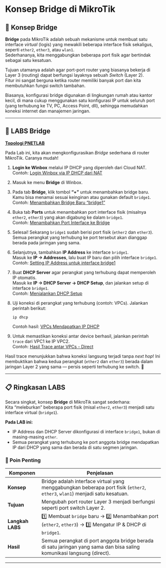 # Konsep Bridge di MikroTik

## 🧠 Konsep Bridge

**Bridge** pada MikroTik adalah sebuah mekanisme untuk membuat satu interface *virtual* (logis) yang mewakili beberapa interface fisik sekaligus, seperti `ether2`, `ether3`, atau `wlan1`.  
Sederhananya, kita menggabungkan beberapa port fisik agar bertindak sebagai satu kesatuan.

Tujuan utamanya adalah agar port-port router yang biasanya bekerja di Layer 3 (routing) dapat berfungsi layaknya sebuah *Switch* (Layer 2).  
Fitur ini sangat berguna ketika router memiliki banyak port dan kita membutuhkan fungsi switch tambahan.

Biasanya, konfigurasi bridge digunakan di lingkungan rumah atau kantor kecil, di mana cukup menggunakan satu konfigurasi IP untuk seluruh port (yang terhubung ke TV, PC, Access Point, dll), sehingga memudahkan koneksi internet dan manajemen jaringan.

---

## 🧪 LABS Bridge

**[Topologi PNETLAB](https://drive.google.com/open?id=1O8iCKSctsTXg7CeY8as9sJWmMRuiSPG0&usp=drive_fs)**

Pada Lab ini, kita akan mengkonfigurasikan *Bridge* sederhana di router MikroTik. Caranya mudah!

1. **Login ke Winbox** melalui IP DHCP yang diperoleh dari Cloud NAT.  
   Contoh: [Login Winbox via IP DHCP dari NAT](https://drive.google.com/open?id=1_uG3neDCbTlKBJqWBSqzkFu1m3-CST4X&usp=drive_fs)

2. Masuk ke menu **Bridge** di Winbox.

3. Pada tab **Bridge**, klik tombol **“+”** untuk menambahkan bridge baru.  
   Kamu bisa menamai sesuai keinginan atau gunakan default `bridge1`.  
   Contoh: [Menambahkan Bridge Baru “bridge1”](https://drive.google.com/open?id=1mKUSUzqRCH8RYdj6fQXEBM3eNPQYAleq&usp=drive_fs)

4. Buka tab **Ports** untuk menambahkan port interface fisik (misalnya `ether2`, `ether3`) yang akan digabung ke dalam `bridge1`.  
   Contoh: [Menambahkan Port Interface ke Bridge](https://drive.google.com/open?id=13PXywWJftyq1VIFx6BlZu01DbQlpK6wu&usp=drive_fs)

5. Selesai! Sekarang `bridge1` sudah berisi port fisik (`ether2` dan `ether3`). Semua perangkat yang terhubung ke port tersebut akan dianggap berada pada jaringan yang sama.

6. Selanjutnya, tambahkan **IP Address** ke interface `bridge1`.  
   Masuk ke **IP → Addresses**, lalu buat IP baru dan pilih interface `bridge1`.  
   Contoh: [Setting IP Address untuk interface bridge1](https://drive.google.com/open?id=1-oYiiIlNZICh5M2lOoOLsn8zvyH7u7of&usp=drive_fs)

7. Buat **DHCP Server** agar perangkat yang terhubung dapat memperoleh IP otomatis.  
   Masuk ke **IP → DHCP Server → DHCP Setup**, dan jalankan setup di interface `bridge1`.  
   Contoh: [Menjalankan DHCP Setup](https://drive.google.com/open?id=10H3iKQoeNcsc9TUL1LDQuJfLjSXRbNQQ&usp=drive_fs)

8. Uji koneksi di perangkat yang terhubung (contoh: VPCs). Jalankan perintah berikut:
   ```
   ip dhcp
   ```
   Contoh hasil: [VPCs Mendapatkan IP DHCP](https://drive.google.com/open?id=1vAtHnVSuHS_g-S5Jd6xRrcwEkws4Cj_Y&usp=drive_fs)

9. Untuk memastikan koneksi antar device berhasil, jalankan perintah `trace` dari VPC1 ke IP VPC2.  
   Contoh: [Hasil Trace antar VPCs - Direct](https://drive.google.com/open?id=17IAK8HWOvBRVu9rcQMTocSEMWHIzsevL&usp=drive_fs)

Hasil trace menunjukkan bahwa koneksi langsung terjadi tanpa *next hop*! Ini membuktikan bahwa kedua perangkat (`ether2` dan `ether3`) berada dalam jaringan Layer 2 yang sama — persis seperti terhubung ke switch. 🎉

---

## 📋 Ringkasan LABS

Secara singkat, konsep **Bridge** di MikroTik sangat sederhana:  
Kita “meleburkan” beberapa port fisik (misal `ether2`, `ether3`) menjadi satu interface virtual (`bridge1`).

**Pada LAB ini:**
- IP Address dan DHCP Server dikonfigurasi di interface `bridge1`, bukan di masing-masing `ether`.
- Semua perangkat yang terhubung ke port anggota bridge mendapatkan IP dari DHCP yang sama dan berada di satu segmen jaringan.

### 🔑 Poin Penting

| Komponen | Penjelasan |
|-----------|-------------|
| **Konsep** | Bridge adalah interface virtual yang menggabungkan beberapa port fisik (`ether2`, `ether3`, `wlan1`) menjadi satu kesatuan. |
| **Tujuan** | Mengubah port router Layer 3 menjadi berfungsi seperti port switch Layer 2. |
| **Langkah LABS** | 1️⃣ Membuat `bridge` baru → 2️⃣ Menambahkan port (`ether2`, `ether3`) → 3️⃣ Mengatur IP & DHCP di `bridge1`. |
| **Hasil** | Semua perangkat di port anggota bridge berada di satu jaringan yang sama dan bisa saling komunikasi langsung (direct). |

---
